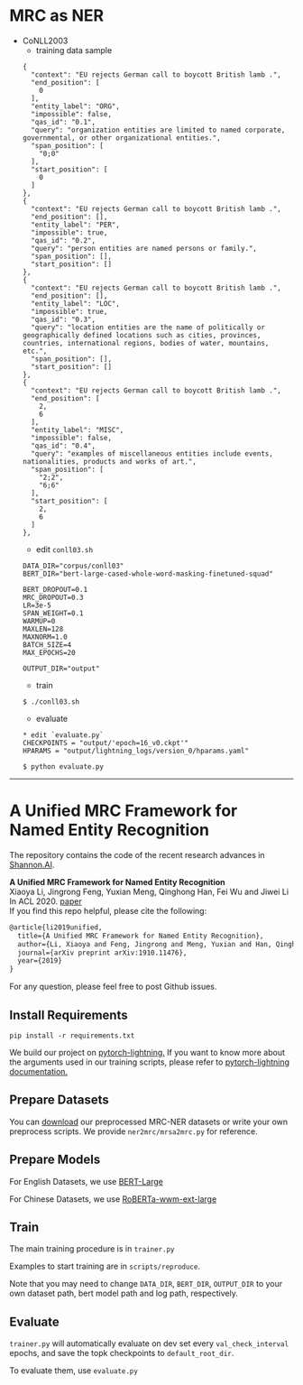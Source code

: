 # MRC as NER

- CoNLL2003
  - training data sample
  ```
  {
    "context": "EU rejects German call to boycott British lamb .",
    "end_position": [
      0
    ],
    "entity_label": "ORG",
    "impossible": false,
    "qas_id": "0.1",
    "query": "organization entities are limited to named corporate, governmental, or other organizational entities.",
    "span_position": [
      "0;0"
    ],
    "start_position": [
      0
    ]
  },
  {
    "context": "EU rejects German call to boycott British lamb .",
    "end_position": [],
    "entity_label": "PER",
    "impossible": true,
    "qas_id": "0.2",
    "query": "person entities are named persons or family.",
    "span_position": [],
    "start_position": []
  },
  {
    "context": "EU rejects German call to boycott British lamb .",
    "end_position": [],
    "entity_label": "LOC",
    "impossible": true,
    "qas_id": "0.3",
    "query": "location entities are the name of politically or geographically defined locations such as cities, provinces, countries, international regions, bodies of water, mountains, etc.",
    "span_position": [],
    "start_position": []
  },
  {
    "context": "EU rejects German call to boycott British lamb .",
    "end_position": [
      2,
      6
    ],
    "entity_label": "MISC",
    "impossible": false,
    "qas_id": "0.4",
    "query": "examples of miscellaneous entities include events, nationalities, products and works of art.",
    "span_position": [
      "2;2",
      "6;6"
    ],
    "start_position": [
      2,
      6
    ]
  },
  ```
  - edit `conll03.sh`
  ```
  DATA_DIR="corpus/conll03"
  BERT_DIR="bert-large-cased-whole-word-masking-finetuned-squad"

  BERT_DROPOUT=0.1
  MRC_DROPOUT=0.3
  LR=3e-5
  SPAN_WEIGHT=0.1
  WARMUP=0
  MAXLEN=128
  MAXNORM=1.0
  BATCH_SIZE=4
  MAX_EPOCHS=20

  OUTPUT_DIR="output"
  ```
  - train
  ```
  $ ./conll03.sh
  ```
  - evaluate
  ```
  * edit `evaluate.py`
  CHECKPOINTS = "output/'epoch=16_v0.ckpt'"
  HPARAMS = "output/lightning_logs/version_0/hparams.yaml"

  $ python evaluate.py
  ```


----

# A Unified MRC Framework for Named Entity Recognition 
The repository contains the code of the recent research advances in [Shannon.AI](http://www.shannonai.com). 

**A Unified MRC Framework for Named Entity Recognition** <br>
Xiaoya Li, Jingrong Feng, Yuxian Meng, Qinghong Han, Fei Wu and Jiwei Li<br>
In ACL 2020. [paper](https://arxiv.org/abs/1910.11476)<br>
If you find this repo helpful, please cite the following:
```latex
@article{li2019unified,
  title={A Unified MRC Framework for Named Entity Recognition},
  author={Li, Xiaoya and Feng, Jingrong and Meng, Yuxian and Han, Qinghong and Wu, Fei and Li, Jiwei},
  journal={arXiv preprint arXiv:1910.11476},
  year={2019}
}
```
For any question, please feel free to post Github issues.<br>

## Install Requirements
`pip install -r requirements.txt`

We build our project on [pytorch-lightning.](https://github.com/PyTorchLightning/pytorch-lightning)
If you want to know more about the arguments used in our training scripts, please 
refer to [pytorch-lightning documentation.](https://pytorch-lightning.readthedocs.io/en/latest/)

## Prepare Datasets
You can [download](./ner2mrc/download.md) our preprocessed MRC-NER datasets or 
write your own preprocess scripts. We provide `ner2mrc/mrsa2mrc.py` for reference.

## Prepare Models
For English Datasets, we use [BERT-Large](https://github.com/google-research/bert)

For Chinese Datasets, we use [RoBERTa-wwm-ext-large](https://github.com/ymcui/Chinese-BERT-wwm)

## Train
The main training procedure is in `trainer.py`

Examples to start training are in `scripts/reproduce`.

Note that you may need to change `DATA_DIR`, `BERT_DIR`, `OUTPUT_DIR` to your own
dataset path, bert model path and log path, respectively.

## Evaluate
`trainer.py` will automatically evaluate on dev set every `val_check_interval` epochs,
and save the topk checkpoints to `default_root_dir`.

To evaluate them, use `evaluate.py`
